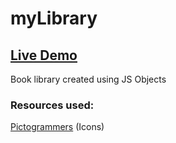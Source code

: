 # myLibrary

## [Live Demo](https://melovii.github.io/myLibrary/)

Book library created using JS Objects

### Resources used:

<a href="https://pictogrammers.com/library/mdi/">Pictogrammers</a> (Icons)
